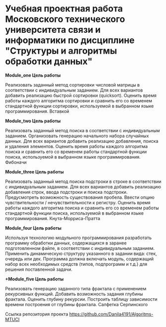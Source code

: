 # Учебная проектная работа Московского технического университета связи и информатики по дисциплине "Структуры и алгоритмы обработки данных"



**Module_one Цель работы​**

Реализовать заданный метод сортировки числовой матрицы в соответствии с индивидуальным заданием. Для всех вариантов добавить реализацию быстрой сортировки (quicksort).
Оценить время работы каждого алгоритма сортировки и сравнить его со временем стандартной функции сортировки, используемой в выбранном языке программирования.
Вставкой

 
**Module_two Цель работы​**

Реализовать заданный метод поиска в соответствии с индивидуальным заданием. Организовать генерацию начального набора случайных данных. Для всех вариантов добавить реализацию добавления, поиска и удаления элементов.
Оценить время работы каждого алгоритма поиска и сравнить его со временем работы стандартной функции поиска, используемой в выбранном языке программирования. 
Фибоначи

**Module_three Цель работы​**

​Реализовать заданный метод поиска подстроки в строке в соответствии с индивидуальным заданием. Для всех вариантов добавить реализацию добавления строк, ввода подстроки и поиска подстроки. 
Предусмотреть возможность существования пробела. Ввести опцию чувствительности / нечувствительности к регистру. 
Оценить время работы каждого алгоритма поиска и сравнить его со временем работы стандартной функции поиска, используемой в выбранном языке программирования. 
Кнута-Морриса-Пратта 

**Module_four Цель работы​**

​​​Используя технологию модульного программирования разработать программу обработки данных, содержащихся в заранее подготовленном файле, в соответствии с индивидуальным заданием.
Применить динамическую структуру указанного в задании вида: стек, очередь или дек. 
Программа должна включать модуль, содержащий набор всех необходимых средств (типов, подпрограмм и т.д.) для решения поставленной задачи. 

**+Module_five Цель работы​**

Реализовать генерацию заданного типа фрактала с применением рекурсивных функций. Добавить возможность задания глубины фрактала.
Оценить глубину рекурсии. Построить таблицу зависимости времени построения от глубины фрактала. 
Салфетка Серпинского 



Ссылка репозитория проекта https://github.com/Danila4191/Algoritms-MTUCI
